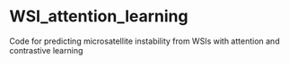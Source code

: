 # WSI_attention_learning
Code for predicting microsatellite instability from WSIs with attention and contrastive learning 
